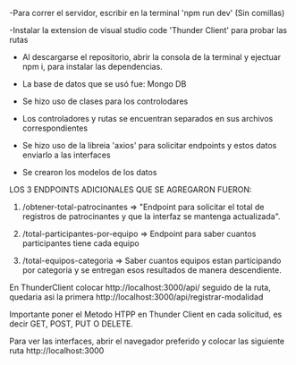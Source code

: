 -Para correr el servidor, escribir en la terminal 'npm run dev' (Sin comillas)

-Instalar la extension de visual studio code 'Thunder Client' para probar las rutas 

- Al descargarse el repositorio, abrir la consola de la terminal y ejectuar npm i, para instalar las dependencias.

- La base de datos que se usó fue: Mongo DB

- Se hizo uso de clases para los controlodares

- Los controladores y rutas se encuentran separados en sus archivos correspondientes

- Se hizo uso de la libreia 'axios' para solicitar endpoints y estos datos enviarlo a las interfaces

- Se crearon los modelos de los datos

LOS 3 ENDPOINTS ADICIONALES QUE SE AGREGARON FUERON:

1) /obtener-total-patrocinantes => "Endpoint para solicitar el total de registros de patrocinantes y que la interfaz se mantenga actualizada".

2) /total-participantes-por-equipo => Endpoint para saber cuantos participantes tiene cada equipo

3) /total-equipos-categoria => Saber cuantos equipos estan participando por categoria y se entregan esos resultados de manera descendiente.



En ThunderClient colocar http://localhost:3000/api/ seguido de la ruta, 
quedaria asi la primera http://localhost:3000/api/registrar-modalidad


Importante poner el Metodo HTPP en Thunder Client en cada solicitud, es decir GET, POST, PUT O DELETE.

Para ver las interfaces, abrir el navegador preferido y colocar las siguiente ruta
http://localhost:3000


